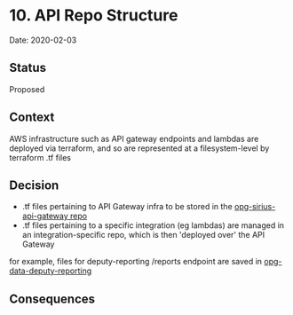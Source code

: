# 10. API Repo Structure

Date: 2020-02-03

## Status

Proposed

## Context

AWS infrastructure such as API gateway endpoints and lambdas are deployed via terraform, and so are represented at a filesystem-level by terraform .tf files


## Decision

* .tf files pertaining to API Gateway infra to be stored in the [opg-sirius-api-gateway repo](https://github.com/ministryofjustice/opg-sirius-api-gateway)
* .tf files pertaining to a specific integration (eg lambdas) are managed in an integration-specific repo, which is then 'deployed over' the API Gateway

for example, files for deputy-reporting /reports endpoint are saved in [opg-data-deputy-reporting](https://github.com/ministryofjustice/opg-data-deputy-reporting)


## Consequences
